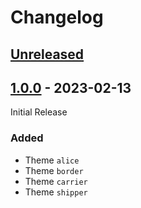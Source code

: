 # Changelog

## [Unreleased]

## [1.0.0] - 2023-02-13

Initial Release

### Added

- Theme `alice`
- Theme `border`
- Theme `carrier`
- Theme `shipper`

[unreleased]: https://github.com/arslivinski/stylenv/compare/v1.0.0...HEAD
[1.0.0]: https://github.com/arslivinski/stylenv/releases/tag/v1.0.0

